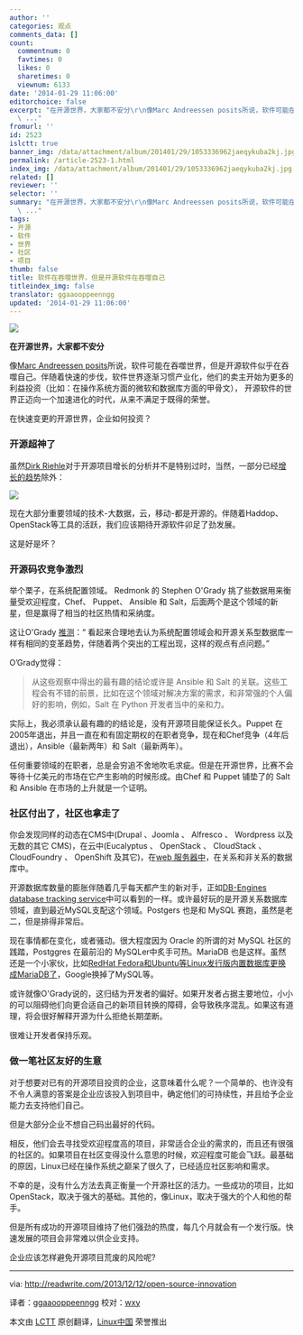```yaml
---
author: ''
categories: 观点
comments_data: []
count:
  commentnum: 0
  favtimes: 0
  likes: 0
  sharetimes: 0
  viewnum: 6133
date: '2014-01-29 11:06:00'
editorchoice: false
excerpt: "在开源世界，大家都不安分\r\n像Marc Andreessen posits所说，软件可能在吞噬世界，但是开源软件似乎在吞噬自己。伴随着快速的步伐，软件世界逐渐习惯产业化，他们的卖主开始为更多的利益投资（比如：在操作系统方面的
  \ ..."
fromurl: ''
id: 2523
islctt: true
banner_img: /data/attachment/album/201401/29/1053336962jaeqykuba2kj.jpg
permalink: /article-2523-1.html
index_img: /data/attachment/album/201401/29/1053336962jaeqykuba2kj.jpg.thumb.jpg
related: []
reviewer: ''
selector: ''
summary: "在开源世界，大家都不安分\r\n像Marc Andreessen posits所说，软件可能在吞噬世界，但是开源软件似乎在吞噬自己。伴随着快速的步伐，软件世界逐渐习惯产业化，他们的卖主开始为更多的利益投资（比如：在操作系统方面的
  \ ..."
tags:
- 开源
- 软件
- 世界
- 社区
- 项目
thumb: false
title: 软件在吞噬世界，但是开源软件在吞噬自己
titleindex_img: false
translator: ggaaooppeenngg
updated: '2014-01-29 11:06:00'
---
```


![](/data/attachment/album/201401/29/1053336962jaeqykuba2kj.jpg)


**在开源世界，大家都不安分**


像[Marc Andreessen posits](http://online.wsj.com/news/articles/SB10001424053111903480904576512250915629460)所说，软件可能在吞噬世界，但是开源软件似乎在吞噬自己。伴随着快速的步伐，软件世界逐渐习惯产业化，他们的卖主开始为更多的利益投资（比如：在操作系统方面的微软和数据库方面的甲骨文）， 开源软件的世界正迈向一个加速进化的时代，从来不满足于既得的荣誉。


在快速变更的开源世界，企业如何投资？


### 开源超神了


虽然[Dirk Riehle](http://dirkriehle.com/publications/2008-2/the-total-growth-of-open-source/)对于开源项目增长的分析并不是特别过时，当然，一部分已经[增长的趋势](http://www.techrepublic.com/blog/linux-and-open-source/driving-forces-behind-linux-and-open-source-growth/)除外：


![](/data/attachment/album/201401/29/105334fhavftjitjbsir4k.jpg)


现在大部分重要领域的技术-大数据，云，移动-都是开源的。伴随着Haddop、OpenStack等工具的活跃，我们应该期待开源软件卯足了劲发展。


这是好是坏？


### 开源码农竞争激烈


举个栗子，在系统配置领域。 Redmonk 的 Stephen O'Grady 挑了些数据用来衡量受欢迎程度，Chef、 Puppet、 Ansible 和 Salt，后面两个是这个领域的新星，但是赢得了相当的社区热情和采纳度。


这让O'Grady [推测](http://redmonk.com/sogrady/2013/12/06/configuration-management-2013/)：“ 看起来合理地去认为系统配置领域会和开源关系型数据库一样有相同的变革趋势，伴随着两个突出的工程出现，这样的观点有点问题。”


O’Grady觉得：



> 
> 从这些观察中得出的最有趣的结论或许是 Ansible 和 Salt 的关联。这些工程会有不错的前景，比如在这个领域对解决方案的需求，和非常强的个人偏好的影响，例如，Salt 在 Python 开发者当中的亲和力。
> 
> 
> 


实际上，我必须承认最有趣的的结论是，没有开源项目能保证长久。Puppet 在2005年退出，并且一直在和有固定期权的在职者竞争，现在和Chef竞争（4年后退出），Ansible（最新两年）和 Salt（最新两年）。


任何重要领域的在职者，总是会穷追不舍地吹毛求疵。但是在开源世界，比赛不会等待十亿美元的市场在它产生影响的时候形成。由Chef 和 Puppet 铺垫了的 Salt 和 Ansible 在市场的上升就是一个证明。


### 社区付出了，社区也拿走了


你会发现同样的动态在CMS中(Drupal 、Joomla 、 Alfresco 、 Wordpress 以及无数的其它 CMS)，在云中(Eucalyptus 、 OpenStack 、 CloudStack 、 CloudFoundry 、 OpenShift 及其它)，在[web 服务器中](http://www.theregister.co.uk/2013/02/06/open_and_shut/)，在关系和非关系的数据库中。


开源数据库数量的膨胀伴随着几乎每天都产生的新对手，正如[DB-Engines database tracking service](http://db-engines.com/en/ranking)中可以看到的一样。或许最好玩的是开源关系数据库领域，直到最近MySQL支配这个领域。Postgers 也是和 MySQL 赛跑，虽然是老二，但是排得非常后。


现在事情都在变化，或者骚动。很大程度因为 Oracle 的所谓的对 MySQL 社区的践踏，Postggres 在最前沿的 MySQLer中炙手可热。MariaDB 也是这样。虽然还是一个小家伙，比如[RedHat Fedora和Ubuntu等Linux发行版内置数据库更换成MariaDB了](http://www.zdnet.com/oracle-who-fedora-and-opensuse-will-replace-mysql-with-mariadb-7000010640/)，Google换掉了MySQL等。


或许就像O'Grady说的，这归结为开发者的偏好。如果开发者占据主要地位，小小的可以阻碍他们向更合适自己的新项目转换的障碍，会导致秩序混乱。如果这有道理，将会很好解释开源为什么拒绝长期垄断。


很难让开发者保持乐观。


### 做一笔社区友好的生意


对于想要对已有的开源项目投资的企业，这意味着什么呢？一个简单的、也许没有不令人满意的答案是企业应该投入到项目中，确定他们的可持续性，并且给予企业能力去支持他们自己。


但是大部分企业不想自己码出最好的代码。


相反，他们会去寻找受欢迎程度高的项目，非常适合企业的需求的，而且还有很强的社区的。如果项目在社区变得没什么意思的时候，欢迎程度可能会飞跃。最基础的原因，Linux已经在操作系统之巅呆了很久了，已经适应社区影响和需求。


不幸的是，没有什么方法去真正衡量一个开源社区的活力。一些成功的项目，比如OpenStack，取决于强大的基础。其他的，像Linux，取决于强大的个人和他的帮手。


但是所有成功的开源项目维持了他们强劲的热度，每几个月就会有一个发行版。快速发展的项目会非常难以供企业支持。


企业应该怎样避免开源项目荒废的风险呢?




---


via: <http://readwrite.com/2013/12/12/open-source-innovation>


译者：[ggaaooppeenngg](https://github.com/ggaaooppeenngg) 校对：[wxy](https://github.com/wxy)


本文由 [LCTT](https://github.com/LCTT/TranslateProject) 原创翻译，[Linux中国](http://linux.cn/) 荣誉推出